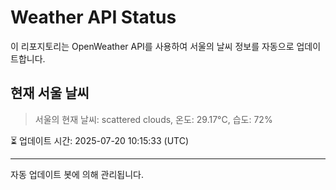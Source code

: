 
# Weather API Status

이 리포지토리는 OpenWeather API를 사용하여 서울의 날씨 정보를 자동으로 업데이트합니다.

## 현재 서울 날씨
> 서울의 현재 날씨: scattered clouds, 온도: 29.17°C, 습도: 72%

⏳ 업데이트 시간: 2025-07-20 10:15:33 (UTC)

---
자동 업데이트 봇에 의해 관리됩니다.
